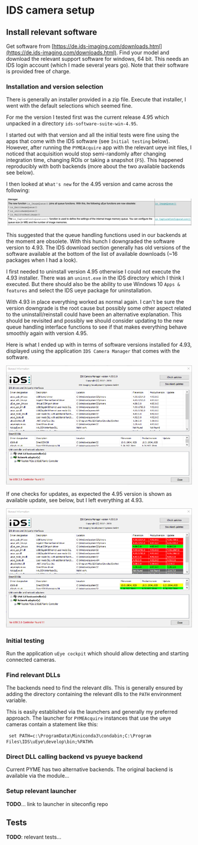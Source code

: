 # IDS camera setup

## Install relevant software

Get software from [https://de.ids-imaging.com/downloads.html](https://de.ids-imaging.com/downloads.html). Find your model and download the relevant support software for windows, 64 bit. This needs an IDS login account (which I made several years go). Note that their software is provided free of charge.

### Installation and version selection

There is generally an installer provided in a zip file. Execute that installer, I went with the default selections which seemed fine.

For me the version I tested first was the current release 4.95 which unpacked in a directory `ids-software-suite-win-4.95`.

I started out with that version and all the initial tests were fine using the apps that come with the IDS software (see `Initial testing` below). However, after running the `PYMEAcquire` app with the relevant ueye init files, I noticed that acquisition would stop semi-randomly after changing integration time, changing ROIs or taking a snapshot (`F5`). This happened reproducibly with both backends (more about the two available backends see below).

I then looked at `What's new` for the 4.95 version and came across the following:

![IDS version 4.95 What is new](images/IDS-4.95-whats-new.png)

This suggested that the queue handling functions used in our backends at the moment are obsolete. With this hunch I downgraded the software version to 4.93. The IDS download section generally has old versions of the software available at the bottom of the list of available downloads (~16 packages when I had a look).

I first needed to uninstall version 4.95 otherwise I could not execute the 4.93 installer. There was an `uninst.exe` in the IDS directory which I think I executed. But there should also be the ability to use Windows 10 `Apps & features` and select the IDS ueye package for uninstallation.

With 4.93 in place everything worked as normal again. I can't be sure the version downgrade is the root cause but possibly some other aspect related to the uninstall/reinstall could have been an alternative explanation. This should be revisited and possibly we should consider updating to the new queue handling interface functions to see if that makes everything behave smoothly again with version 4.95.

Here is what I ended up with in terms of software versions installed for 4.93, displayed using the application `IDS Camera Manager` that comes with the software.

![IDS software version](images/IDS-software-version.png)

If one checks for updates, as expected the 4.95 version is shown as available update, see below, but I left everything at 4.93.

![IDS available updates](images/IDS-software-available-updates.png)

### Initial testing

Run the application `uEye cockpit` which should allow detecting and starting connected cameras.

### Find relevant DLLs

The backends need to find the relevant dlls. This is generally ensured by adding the directory containing the relevant dlls to the `PATH` environment variable.

This is easily established via the launchers and generally my preferred approach. The launcher for `PYMEAcquire` instances that use the ueye cameras contain a statement like this:

     set PATH=c:\ProgramData\Miniconda3\condabin;C:\Program Files\IDS\uEye\develop\bin;%PATH%

### Direct DLL calling backend vs pyueye backend

Current PYME has two alternative backends. The original backend is available via the module...

### Setup relevant launcher

**TODO**... link to launcher in siteconfig repo

## Tests

**TODO**: relevant tests...


